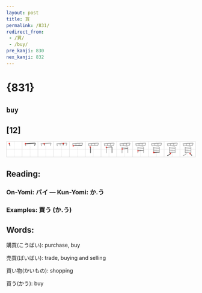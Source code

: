 ```yaml
---
layout: post
title: 買
permalink: /831/
redirect_from:
 - /買/
 - /buy/
pre_kanji: 830
nex_kanji: 832
---
```


# {831}

## `buy`

## [12]

<div class="stroke"><img src="../images/E8B2B7.png" /></div>

## Reading:

### On-Yomi: バイ &mdash; Kun-Yomi: か.う

### Examples: 買う (か.う)

## Words:

購買(こうばい): purchase, buy

売買(ばいばい): trade, buying and selling

買い物(かいもの): shopping

買う(かう): buy
